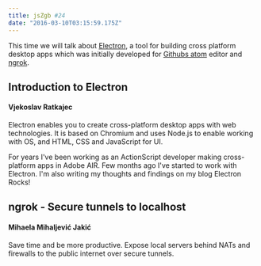 ```yaml
---
title: jsZgb #24
date: "2016-03-10T03:15:59.175Z"
---
```

This time we will talk about [Electron](http://electron.atom.io/), a tool for building cross platform desktop apps which was initially developed for [Githubs atom](https://atom.io/) editor and [ngrok](https://ngrok.com/).

## Introduction to Electron

#### Vjekoslav Ratkajec

Electron enables you to create cross-platform desktop apps with web technologies. It is based on Chromium and uses Node.js to enable working with OS, and HTML, CSS and JavaScript for UI.

For years I've been working as an ActionScript developer making cross-platform apps in Adobe AIR. Few months ago I've started to work with Electron. I'm also writing my thoughts and findings on my blog Electron Rocks!


## ngrok - Secure tunnels to localhost

#### Mihaela Mihaljević Jakić

Save time and be more productive. Expose local servers behind NATs and firewalls to the public internet over secure tunnels.
